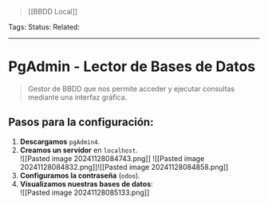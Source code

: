 > [[BBDD Local]]

Tags: 
Status: 
Related: 

___
# PgAdmin - Lector de Bases de Datos

> Gestor de BBDD que nos permite acceder y ejecutar consultas mediante una interfaz gráfica.

## Pasos para la configuración:

1. **Descargamos** `pgAdmin4`.
2. **Creamos un servidor** en `localhost`.  
![[Pasted image 20241128084743.png]] ![[Pasted image 20241128084832.png]]![[Pasted image 20241128084858.png]]
1. **Configuramos la contraseña** (`odoo`).  
2. **Visualizamos nuestras bases de datos**:  
   ![[Pasted image 20241128085133.png]]
